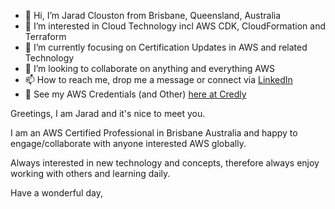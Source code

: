 - 👋 Hi, I’m Jarad Clouston from Brisbane, Queensland, Australia
- 👀 I’m interested in Cloud Technology incl AWS CDK, CloudFormation and Terraform
- 🌱 I’m currently focusing on Certification Updates in AWS and related Technology
- 💞️ I’m looking to collaborate on anything and everything AWS
- 📫 How to reach me, drop me a message or connect via <a href=https://www.linkedin.com/in/jaradclouston/>LinkedIn</a>
- 👀 See my AWS Credentials (and Other) <a href=https://www.credly.com/users/jarad-clouston/badges>here at Credly</a>

Greetings, I am Jarad and it's nice to meet you.

I am an AWS Certified Professional in Brisbane Australia and happy to engage/collaborate with anyone interested AWS globally.

Always interested in new technology and concepts, therefore always enjoy working with others and learning daily.

Have a wonderful day,

<!---
MrCloudston/MrCloudston is a ✨ special ✨ repository because its `README.md` (this file) appears on your GitHub profile.
You can click the Preview link to take a look at your changes.
--->

